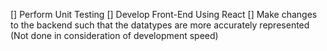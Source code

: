 [] Perform Unit Testing
[] Develop Front-End Using React
[] Make changes to the backend such that the datatypes are more accurately represented (Not done in consideration of development speed)
